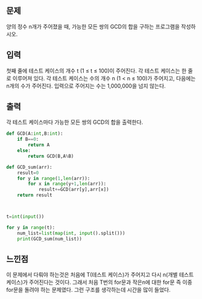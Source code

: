 ## 문제
양의 정수 n개가 주어졌을 때, 가능한 모든 쌍의 GCD의 합을 구하는 프로그램을 작성하시오.

## 입력
첫째 줄에 테스트 케이스의 개수 t (1 ≤ t ≤ 100)이 주어진다. 각 테스트 케이스는 한 줄로 이루어져 있다. 
각 테스트 케이스는 수의 개수 n (1 < n ≤ 100)가 주어지고, 다음에는 n개의 수가 주어진다. 입력으로 주어지는 수는 1,000,000을 넘지 않는다.

## 출력
각 테스트 케이스마다 가능한 모든 쌍의 GCD의 합을 출력한다.

```python
def GCD(A:int,B:int):
    if B==0:
        return A
    else:
        return GCD(B,A%B)

def GCD_sum(arr):
    result=0
    for y in range(1,len(arr)):
        for x in range(y+1,len(arr)):
            result+=GCD(arr[y],arr[x])
    return result



t=int(input())

for y in range(t):
    num_list=list(map(int, input().split()))
    print(GCD_sum(num_list))
```

## 느낀점
이 문제에서 다뤄야 하는것은 처음에 T(테스트 케이스)가 주어지고 다시 n(개별 테스트 케이스)가 주어진다는 것이다.
그래서 처음 T번의 for문과 작은n에 대한 for문 즉 이중 for문을 돌려야 하는 문제였다.
그런 구조를 생각하는데 시간을 많이 들었다.

